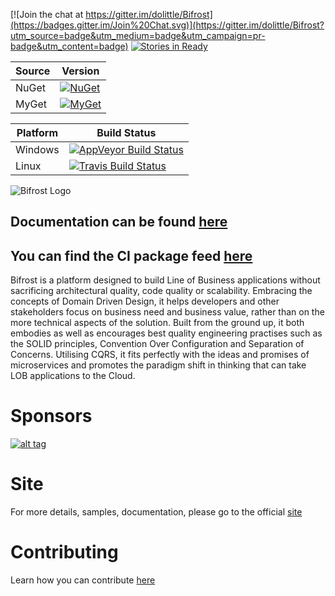 [![Join the chat at https://gitter.im/dolittle/Bifrost](https://badges.gitter.im/Join%20Chat.svg)](https://gitter.im/dolittle/Bifrost?utm_source=badge&utm_medium=badge&utm_campaign=pr-badge&utm_content=badge)
[![Stories in Ready](https://badge.waffle.io/dolittle/Bifrost.png?label=ready&title=Ready)](http://waffle.io/dolittle/Bifrost)

| Source | Version |
| ------ | ------- |
| NuGet | [![NuGet](https://img.shields.io/nuget/v/Bifrost.svg)](https://www.nuget.org/packages?q=bifrost) |
| MyGet | [![MyGet](https://img.shields.io/myget/bifrost/vpre/Bifrost.svg)](https://www.myget.org/gallery/bifrost)

| Platform | Build Status |
| -------- | ------ |
| Windows | [![AppVeyor Build Status](https://ci.appveyor.com/api/projects/status/93saivbkl94plciv?svg=true)](https://ci.appveyor.com/project/Dolittle/bifrost-7c2cn) | 
| Linux | [![Travis Build Status](https://travis-ci.org/dolittle/Bifrost.svg?branch=master)](https://travis-ci.org/dolittle/Bifrost) |


![Bifrost Logo](Media/Logo/logo_128x128.png)

## Documentation can be found [here](https://dolittle.github.io/bifrost)

## You can find the CI package feed [here](https://www.myget.org/gallery/bifrost)


Bifrost is a platform designed to build Line of Business applications without sacrificing architectural quality, code quality or scalability. Embracing the concepts of Domain Driven Design, it helps developers and other stakeholders focus on business need and business value, rather than on the more technical aspects of the solution. Built from the ground up, it both embodies as well as encourages best quality engineering practises such as the SOLID principles, Convention Over Configuration and Separation of Concerns. Utilising CQRS, it fits perfectly with the ideas and promises of microservices and promotes the paradigm shift in thinking that can take LOB applications to the Cloud.

# Sponsors

[![alt tag](https://raw.github.com/dolittle/Bifrost-Site/master/Sponsors/NDepend.png)](http://www.ndepend.com)

# Site
For more details, samples, documentation, please go to the official [site](https://dolittle.github.io/bifrost)

# Contributing
Learn how you can contribute [here](https://dolittle.github.io/bifrost/Articles/contributing.html)
